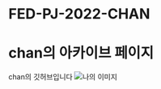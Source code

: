 # FED-PJ-2022-CHAN
<h1>chan의 아카이브 페이지</h1>
chan의 깃허브입니다
<img src="https://cdn.searchenginejournal.com/wp-content/uploads/2022/06/image-search-1600-x-840-px-62c6dc4ff1eee-sej-760x400.png" alt = "나의 이미지">
